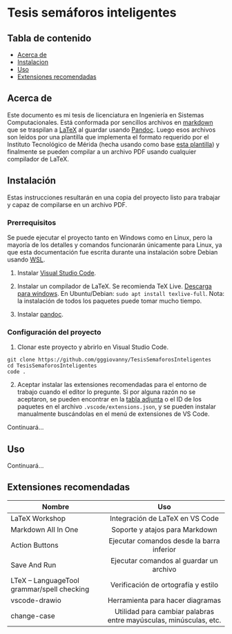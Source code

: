 # Tesis semáforos inteligentes

## Tabla de contenido

- [Acerca de](#acerca_de)
- [Instalacion](#instalacion)
- [Uso](#uso)
- [Extensiones recomendadas](#extensiones)

## Acerca de <a name = "acerca_de"></a>
Este documento es mi tesis de licenciatura en Ingeniería en Sistemas Computacionales. Está conformada por sencillos archivos en [markdown](https://www.markdownguide.org/getting-started/) que se traspilan a [LaTeX](https://www.latex-project.org/) al guardar usando [Pandoc](https://pandoc.org/). Luego esos archivos son leídos por una plantilla que implementa el formato requerido por el Instituto Tecnológico de Mérida (hecha usando como base [esta plantilla](https://www.overleaf.com/latex/templates/tesis-de-licenciatura-instituto-tecnologico-de-morelia/cxgbymjjxrvy)) y finalmente se pueden compilar a un archivo PDF usando cualquier compilador de LaTeX.


## Instalación <a name = "instalacion"></a>

Estas instrucciones resultarán en una copia del proyecto listo para trabajar y capaz de compilarse en un archivo PDF.

### Prerrequisitos
Se puede ejecutar el proyecto tanto en Windows como en Linux, pero la mayoría de los detalles y comandos funcionarán únicamente para Linux, ya que esta documentación fue escrita durante una instalación sobre Debian usando [WSL](https://docs.microsoft.com/en-us/windows/wsl/).

1. Instalar [Visual Studio Code](https://code.visualstudio.com/).

2. Instalar un compilador de LaTeX. Se recomienda TeX Live. [Descarga para windows](https://www.tug.org/texlive/windows.html). 
En Ubuntu/Debian: `sudo apt install texlive-full`. Nota: la instalación de todos los paquetes puede tomar mucho tiempo.

3. Instalar [pandoc](https://pandoc.org/installing.html).

### Configuración del proyecto

1. Clonar este proyecto y abrirlo en Visual Studio Code.

```
git clone https://github.com/gggiovanny/TesisSemaforosInteligentes
cd TesisSemaforosInteligentes
code .  
```

2. Aceptar instalar las extensiones recomendadas para el entorno de trabajo cuando el editor lo pregunte. Si por alguna razón no se aceptaron, se pueden encontrar en la [tabla adjunta](#extensiones) o el ID de los paquetes en el archivo `.vscode/extensions.json`, y se pueden instalar manualmente buscándolas en el menú de extensiones de VS Code.

Continuará...

## Uso <a name = "uso"></a>

Continuará...


## Extensiones recomendadas <a name = "extensiones"></a>

| Nombre                                     |                                Uso                                 |
| ------------------------------------------ | :----------------------------------------------------------------: |
| LaTeX Workshop                             |                  Integración de LaTeX en VS Code                   |
| Markdown All In One                        |                   Soporte y atajos para Markdown                   |
| Action Buttons                             |             Ejecutar comandos desde la barra inferior              |
| Save And Run                               |              Ejecutar comandos al guardar un archivo               |
| LTeX – LanguageTool grammar/spell checking |                Verificación de ortografía y estilo                 |
| vscode-drawio                              |                  Herramienta para hacer diagramas                  |
| change-case                                | Utilidad para cambiar palabras  entre mayúsculas, minúsculas, etc. |